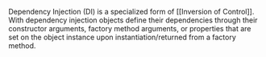 Dependency Injection (DI) is a specialized form of [[Inversion of Control]]. With dependency injection objects define their dependencies through their constructor arguments, factory method arguments, or properties that are set on the object instance upon instantiation/returned from a factory method. 